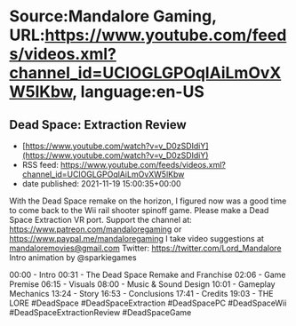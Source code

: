 # Source:Mandalore Gaming, URL:https://www.youtube.com/feeds/videos.xml?channel_id=UClOGLGPOqlAiLmOvXW5lKbw, language:en-US

## Dead Space: Extraction Review
 - [https://www.youtube.com/watch?v=v_D0zSDIdiY](https://www.youtube.com/watch?v=v_D0zSDIdiY)
 - RSS feed: https://www.youtube.com/feeds/videos.xml?channel_id=UClOGLGPOqlAiLmOvXW5lKbw
 - date published: 2021-11-19 15:00:35+00:00

With the Dead Space remake on the horizon, I figured now was a good time to come back to the Wii rail shooter spinoff game. Please make a Dead Space Extraction VR port. 
Support the channel at: https://www.patreon.com/mandaloregaming or https://www.paypal.me/mandaloregaming
I take video suggestions at mandaloremovies@gmail.com
Twitter: https://twitter.com/Lord_Mandalore
Intro animation by @sparkiegames 

00:00 - Intro
00:31 - The Dead Space Remake and Franchise
02:06 - Game Premise
06:15 - Visuals
08:00 - Music & Sound Design
10:01 - Gameplay Mechanics
13:24 - Story
16:53 - Conclusions
17:41 - Credits
19:03 - THE LORE
#DeadSpace #DeadSpaceExtraction #DeadSpacePC #DeadSpaceWii #DeadSpaceExtractionReview #DeadSpaceGame

